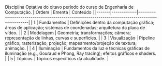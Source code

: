 Disciplina Optativa do oitavo período do curso de Engenharia de Computação.
| Ordem | Ementa      | Conteúdo                                                                                          |
|-------|-------------|---------------------------------------------------------------------------------------------------|
| 1     | Fundamentos | Definições dentro da computação gráfica; áreas de aplicação; sistemas de coordenadas; arquitetura da placa de vídeo. |
| 2     | Modelagem   | Geometria; transformações; câmera; representação de linhas, curvas e superfícies.                 |
| 3     | Visualização | Pipeline gráfico; rasterização; projeção; mapeamento/projeção de textura; animação.               |
| 4     | Iluminação  | Fundamentos da luz e técnicas gráficas de iluminação (e.g., Gouraud e Phong, Ray tracing); efeitos gráficos e shaders. |
| 5     | Tópicos     | Tópicos específicos da atualidade.                                                                 |
